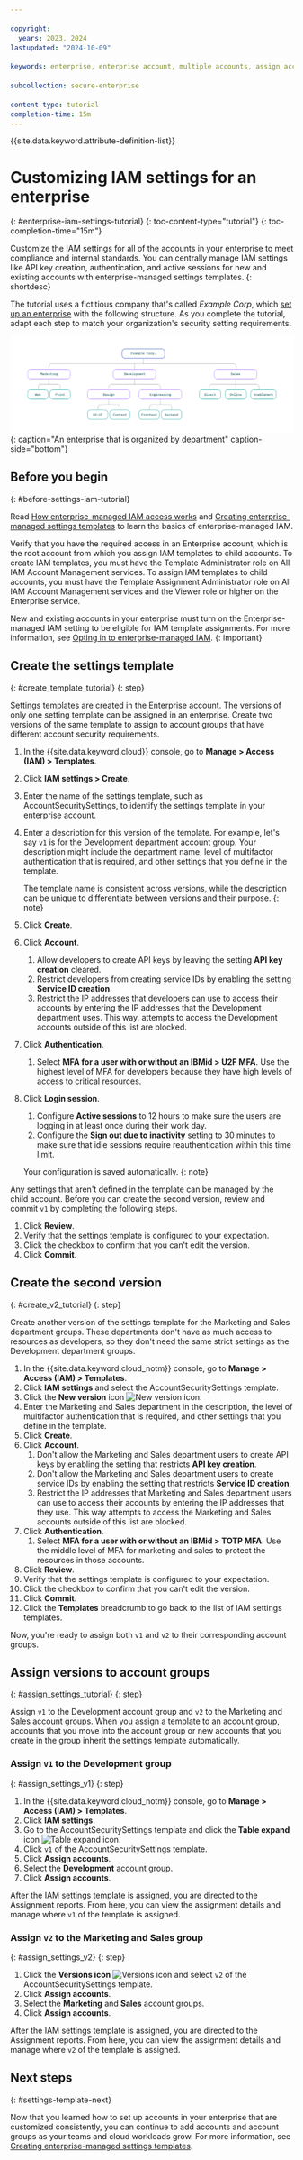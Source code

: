 ```yaml
---

copyright:
  years: 2023, 2024
lastupdated: "2024-10-09"

keywords: enterprise, enterprise account, multiple accounts, assign access, enterprise access, templates, enterprise managed, access, enterprise settings

subcollection: secure-enterprise

content-type: tutorial
completion-time: 15m
---
```


{{site.data.keyword.attribute-definition-list}}

# Customizing IAM settings for an enterprise
{: #enterprise-iam-settings-tutorial}
{: toc-content-type="tutorial"}
{: toc-completion-time="15m"}

Customize the IAM settings for all of the accounts in your enterprise to meet compliance and internal standards. You can centrally manage IAM settings like API key creation, authentication, and active sessions for new and existing accounts with enterprise-managed settings templates.
{: shortdesc}

The tutorial uses a fictitious company that's called *Example Corp*, which [set up an enterprise](/docs/secure-enterprise?topic=secure-enterprise-enterprise-tutorial) with the following structure. As you complete the tutorial, adapt each step to match your organization's security setting requirements.

![A four-tier enterprise that groups accounts according to department in an organization. For example, account groups are named Marketing, Development, and Sales. The account groups contain accounts for teams within those departments. For example, the Sales account group contains accounts for Direct, Online, and Enablement.](images/enterprise-by-dept.svg "An enterprise that organizes accounts according to department in the organization."){: caption="An enterprise that is organized by department" caption-side="bottom"}

## Before you begin
{: #before-settings-iam-tutorial}

Read [How enterprise-managed IAM access works](/docs/secure-enterprise?topic=secure-enterprise-access-enterprises#how-enterprise-iam) and [Creating enterprise-managed settings templates](/docs/secure-enterprise?topic=secure-enterprise-settings-template-create) to learn the basics of enterprise-managed IAM.

Verify that you have the required access in an Enterprise account, which is the root account from which you assign IAM templates to child accounts. To create IAM templates, you must have the Template Administrator role on All IAM Account Management services. To assign IAM templates to child accounts, you must have the Template Assignment Administrator role on All IAM Account Management services and the Viewer role or higher on the Enterprise service.

New and existing accounts in your enterprise must turn on the Enterprise-managed IAM setting to be eligible for IAM template assignments. For more information, see [Opting in to enterprise-managed IAM](/docs/secure-enterprise?topic=secure-enterprise-enterprise-managed-opt-in).
{: important}

## Create the settings template
{: #create_template_tutorial}
{: step}

Settings templates are created in the Enterprise account. The versions of only one setting template can be assigned in an enterprise. Create two versions of the same template to assign to account groups that have different account security requirements.

1. In the {{site.data.keyword.cloud}} console, go to **Manage > Access (IAM) > Templates**.
1. Click **IAM settings > Create**.
1. Enter the name of the settings template, such as AccountSecuritySettings, to identify the settings template in your enterprise account.
1. Enter a description for this version of the template. For example, let's say `v1` is for the Development department account group. Your description might include the department name, level of multifactor authentication that is required, and other settings that you define in the template.

   The template name is consistent across versions, while the description can be unique to differentiate between versions and their purpose.
   {: note}

1. Click **Create**.
1. Click **Account**.
   1. Allow developers to create API keys by leaving the setting **API key creation** cleared.
   1. Restrict developers from creating service IDs by enabling the setting **Service ID creation**.
   1. Restrict the IP addresses that developers can use to access their accounts by entering the IP addresses that the Development department uses. This way, attempts to access the Development accounts outside of this list are blocked.
1. Click **Authentication**.
   1. Select **MFA for a user with or without an IBMid > U2F MFA**. Use the highest level of MFA for developers because they have high levels of access to critical resources.
1. Click **Login session**.
   1. Configure **Active sessions** to 12 hours to make sure the users are logging in at least once during their work day.
   1. Configure the **Sign out due to inactivity** setting to 30 minutes to make sure that idle sessions require reauthentication within this time limit.

   Your configuration is saved automatically.
   {: note}

Any settings that aren't defined in the template can be managed by the child account. Before you can create the second version, review and commit `v1` by completing the following steps.

1. Click **Review**.
1. Verify that the settings template is configured to your expectation.
1. Click the checkbox to confirm that you can't edit the version.
1. Click **Commit**.

## Create the second version
{: #create_v2_tutorial}
{: step}

Create another version of the settings template for the Marketing and Sales department groups. These departments don't have as much access to resources as developers, so they don't need the same strict settings as the Development department groups.

1. In the {{site.data.keyword.cloud_notm}} console, go to **Manage > Access (IAM) > Templates**.
1. Click **IAM settings** and select the AccountSecuritySettings template.
1. Click the **New version** icon ![New version icon](../icons/new-version.svg "New version").
1. Enter the Marketing and Sales department in the description, the level of multifactor authentication that is required, and other settings that you define in the template.
1. Click **Create**.
1. Click **Account**.
   1. Don't allow the Marketing and Sales department users to create API keys by enabling the setting that restricts **API key creation**.
   1. Don't allow the Marketing and Sales department users to create service IDs by enabling the setting that restricts **Service ID creation**.
   1. Restrict the IP addresses that Marketing and Sales department users can use to access their accounts by entering the IP addresses that they use. This way attempts to access the Marketing and Sales accounts outside of this list are blocked.
1. Click **Authentication**.
   1. Select **MFA for a user with or without an IBMid > TOTP MFA**. Use the middle level of MFA for marketing and sales to protect the resources in those accounts.
1. Click **Review**.
1. Verify that the settings template is configured to your expectation.
1. Click the checkbox to confirm that you can't edit the version.
1. Click **Commit**.
1. Click the **Templates** breadcrumb to go back to the list of IAM settings templates.

Now, you're ready to assign both `v1` and `v2` to their corresponding account groups.

## Assign versions to account groups
{: #assign_settings_tutorial}
{: step}

Assign `v1` to the Development account group and `v2` to the Marketing and Sales account groups. When you assign a template to an account group, accounts that you move into the account group or new accounts that you create in the group inherit the settings template automatically.

### Assign `v1` to the Development group
{: #assign_settings_v1}
{: step}

1. In the {{site.data.keyword.cloud_notm}} console, go to **Manage > Access (IAM) > Templates**.
1. Click **IAM settings**.
1. Go to the AccountSecuritySettings template and click the **Table expand** icon ![Table expand icon](../icons/table-expand.svg "Table expand").
1. Click `v1` of the AccountSecuritySettings template.
1. Click **Assign accounts**.
1. Select the **Development** account group.
1. Click **Assign accounts**.

After the IAM settings template is assigned, you are directed to the Assignment reports. From here, you can view the assignment details and manage where `v1` of the template is assigned.

### Assign `v2` to the Marketing and Sales group
{: #assign_settings_v2}
{: step}

1. Click the **Versions icon** ![Versions icon](../icons/version.svg "Versions") and select `v2` of the AccountSecuritySettings template.
1. Click **Assign accounts**.
1. Select the **Marketing** and **Sales** account groups.
1. Click **Assign accounts**.

After the IAM settings template is assigned, you are directed to the Assignment reports. From here, you can view the assignment details and manage where `v2` of the template is assigned.

## Next steps
{: #settings-template-next}

Now that you learned how to set up accounts in your enterprise that are customized consistently, you can continue to add accounts and account groups as your teams and cloud workloads grow. For more information, see [Creating enterprise-managed settings templates](/docs/secure-enterprise?topic=secure-enterprise-settings-template-create).

